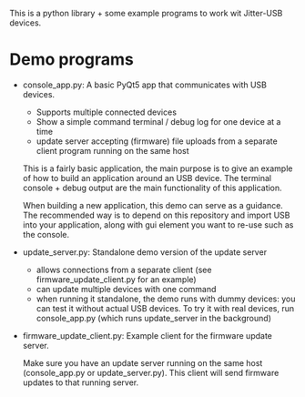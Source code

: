 This is a python library + some example programs to work wit Jitter-USB devices.
    
# Demo programs

* console_app.py: A basic PyQt5 app that communicates with USB devices.

    - Supports multiple connected devices
    - Show a simple command terminal / debug log for one device at a time
    - update server accepting (firmware) file uploads from a separate client program running on the same host
    
    This is a fairly basic application, the main purpose is to give an example of how to build an application around an USB device.
    The terminal console + debug output are the main functionality of this application.
    
    When building a new application, this demo can serve as a guidance. The recommended way is to depend on this repository and import USB into your application, along with gui element you want to re-use such as the console.


* update_server.py: Standalone demo version of the update server

    - allows connections from a separate client
(see firmware_update_client.py for an example)
    - can update multiple devices with one command
    - when running  it standalone, the demo runs with dummy devices:
    you can test it without actual USB devices.
    To try it with real devices, run console_app.py (which runs
            update_server in the background)

* firmware_update_client.py: Example client for the firmware update server.

    Make sure you have an update server running on the same host
    (console_app.py or update_server.py).
    This client will send firmware updates to that running server.
